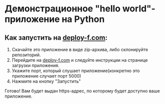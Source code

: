 # Демонстрационное "hello world"-приложение на Python

## Как запустить на [deploy-f.com](https://deploy-f.com):

1. Скачайте это приложение в виде zip-архива, либо склонируйте репозиторий.
2. Перейдите на [deploy-f.com](https://deploy-f.com) и следуйте инструкции на странице загрузки приложения.
3. Укажите порт, который слушает приложение(конкретно это приложение случает порт 5000)
4. Нажмите на кнопку "Запустить"

Готово! Вам будет выдан https-адрес, по которому будет доступно ваше приложение.
